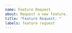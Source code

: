```yaml
---
name: Feature Request
about: Request a new feature.
title: "Feature Request: "
labels: feature request
---
```

